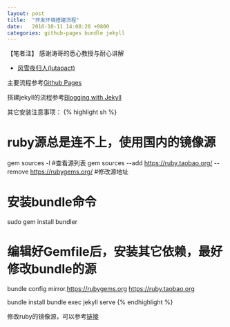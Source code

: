 ```yaml
---
layout: post
title:  "开发环境搭建流程"
date:   2016-10-11 14:08:20 +0800
categories: github-pages bundle jekyll
---
```

【笔者注】 感谢涛哥的悉心教授与耐心讲解

* [风雪夜归人(lutaoact)](https://github.com/lutaoact)

主要流程参考[Github Pages][github-pages]

搭建jekyll的流程参考[Blogging with Jekyll][setup-jekyll-locally]

其它安装注意事项：
{% highlight sh %}
# ruby源总是连不上，使用国内的镜像源
gem sources -l #查看源列表
gem sources --add https://ruby.taobao.org/ --remove https://rubygems.org/ #修改源地址

# 安装bundle命令
sudo gem install bundler

# 编辑好Gemfile后，安装其它依赖，最好修改bundle的源
bundle config mirror.https://rubygems.org https://ruby.taobao.org

bundle install
bundle exec jekyll serve
{% endhighlight %}

修改ruby的镜像源，可以参考[链接][ruby-mirror]

[github-pages]: https://pages.github.com/
[setup-jekyll-locally]: https://help.github.com/articles/setting-up-your-github-pages-site-locally-with-jekyll/
[ruby-mirror]: https://ruby.taobao.org/
